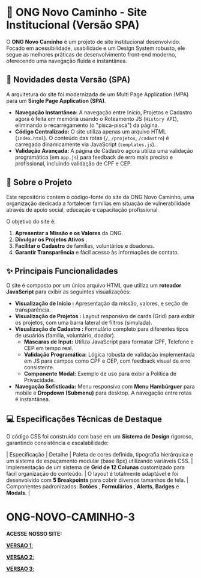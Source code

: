 # 🌿 ONG Novo Caminho - Site Institucional (Versão SPA)

O **ONG Novo Caminho** é um projeto de site institucional desenvolvido. Focado em acessibilidade, usabilidade e um Design System robusto, ele segue as melhores práticas de desenvolvimento front-end moderno, oferecendo uma navegação fluida e instantânea.

## 🚀 Novidades desta Versão (SPA)

A arquitetura do site foi modernizada de um Multi Page Application (MPA) para um **Single Page Application (SPA)**.

* **Navegação Instantânea:** A navegação entre Início, Projetos e Cadastro agora é feita em memória usando o Roteamento JS (`History API`), eliminando o recarregamento (o "pisca-pisca") da página.
* **Código Centralizado:** O site utiliza apenas um arquivo HTML (`index.html`). O conteúdo das rotas (`/`, `/projetos`, `/cadastro`) é carregado dinamicamente via JavaScript (`templates.js`).
* **Validação Avançada:** A página de Cadastro agora utiliza uma validação programática (em `app.js`) para feedback de erro mais preciso e profissional, incluindo validação de CPF e CEP.

## 🎯 Sobre o Projeto

Este repositório contém o código-fonte do site da ONG Novo Caminho, uma organização dedicada a fortalecer famílias em situação de vulnerabilidade através de apoio social, educação e capacitação profissional.

O objetivo do site é:
1.  **Apresentar a Missão e os Valores** da ONG.
2.  **Divulgar os Projetos Ativos** .
3.  **Facilitar o Cadastro** de famílias, voluntários e doadores.
4.  **Garantir Transparência** e fácil acesso às informações de contato.

## ✨ Principais Funcionalidades

O site é composto por um único arquivo HTML que utiliza um **roteador JavaScript** para exibir as seguintes visualizações:

* **Visualização de Início :** Apresentação da missão, valores, e seção de transparência.
* **Visualização de Projetos :** Layout responsivo de cards (Grid) para exibir os projetos, com uma barra lateral de filtros (simulada).
* **Visualização de Cadastro :** Formulário completo para diferentes tipos de usuários (família, voluntário, doador).
    * **Máscaras de Input:** Utiliza JavaScript para formatar CPF, Telefone e CEP em tempo real.
    * **Validação Programática:** Lógica robusta de validação implementada em JS para campos como CPF e CEP, com feedback visual de erro consistente.
    * **Componente Modal:** Exemplo de uso para exibir a Política de Privacidade.
* **Navegação Sofisticada:** Menu responsivo com **Menu Hambúrguer** para mobile e **Dropdown (Submenu)** para desktop. A navegação entre rotas é instantânea.

## 💻 Especificações Técnicas de Destaque

O código CSS foi construído com base em um **Sistema de Design** rigoroso, garantindo consistência e escalabilidade:

| Especificação | Detalhe |
 Paleta de cores definida, tipografia hierárquica e um sistema de espaçamento modular (base 8px) utilizando variáveis CSS. |
 Implementação de um sistema de **Grid de 12 Colunas** customizado para fácil organização do conteúdo. |
 O layout é totalmente adaptável e foi desenvolvido com **5 Breakpoints** para cobrir diversos tamanhos de tela. |
 Componentes padronizados: **Botões** , **Formulários** , **Alerts**, **Badges** e **Modals**. |
 
 # ONG-NOVO-CAMINHO-3

 **ACESSE NOSSO SITE:**

 [**VERSAO 1**:](https://ongnovocaminho.neocities.org/)
 
 [**VERSAO 2**:](https://luanebonassoli.github.io/ONG-NOVO-CAMINHO-2/)
 
 [**VERSAO 3**:](novocaminho3.neocities.org)
